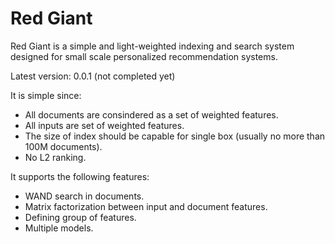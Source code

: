 Red Giant
=========

Red Giant is a simple and light-weighted indexing and search system designed
for small scale personalized recommendation systems.

Latest version: 0.0.1 (not completed yet)

It is simple since:
* All documents are consindered as a set of weighted features.
* All inputs are set of weighted features.
* The size of index should be capable for single box (usually no more than 100M
  documents).
* No L2 ranking.

It supports the following features:
* WAND search in documents.
* Matrix factorization between input and document features.
* Defining group of features.
* Multiple models.


